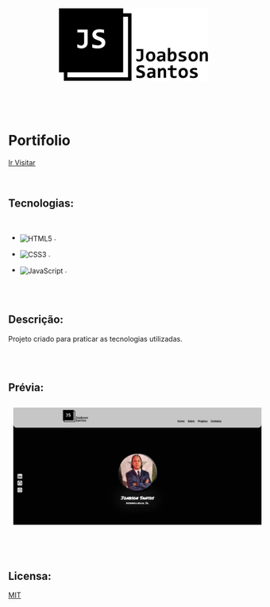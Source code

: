 
<div align="center">

<a target="_blank" rel="noreferrer noopener" href="https://joabsonsants.github.io/portifolio-statico/">
    <img style="margin:10px; width:300px" src="https://raw.githubusercontent.com/joabsonSants/portifolio-statico/main/src/assets/img/joabson.png" />
</a>

</div>
<br><br><br>

# Portifolio

<a target="_blank" rel="noreferrer noopener" href="https://joabsonsants.github.io/portifolio-statico/">Ir Visitar</a>

<br>

## Tecnologias: 

<br>

 - <img align="center" alt="HTML5" src="https://img.shields.io/badge/HTML5-E34F26?style=for-the-badge&logo=html5&logoColor=white" />   .
 
 - <img align="center" alt="CSS3" src="https://img.shields.io/badge/CSS3-1572B6?style=for-the-badge&logo=css3&logoColor=white" /> .
 
 - <img align="center" alt="JavaScript" src="https://img.shields.io/badge/JavaScript-F7DF1E?style=for-the-badge&logo=javascript&logoColor=black" /> .  

<br><br>

## Descrição:

Projeto criado para praticar as tecnologias utilizadas. 

<br><br>

## Prévia:

<p align="center">
    <img style="margin:10px; width:500px" src="https://raw.githubusercontent.com/joabsonSants/portifolio-statico/main/src/assets/img/visualização.PNG" />
</p>

<br><br>

## Licensa:

[MIT](https://choosealicense.com/licenses/mit/)
